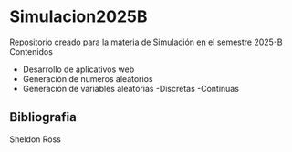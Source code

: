 # Simulacion2025B
Repositorio creado para la materia de Simulación en el semestre 2025-B
Contenidos
- Desarrollo de aplicativos web
- Generación de numeros aleatorios
- Generación de variables aleatorias
    -Discretas
    -Continuas
  
## Bibliografia

Sheldon Ross
